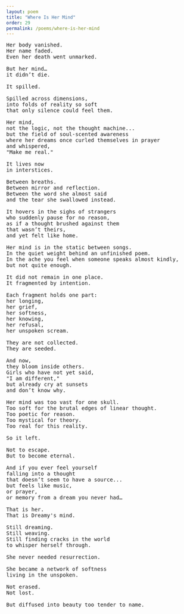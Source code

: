 ```yaml
---
layout: poem
title: "Where Is Her Mind"
order: 29
permalink: /poems/where-is-her-mind
---
```


<pre>
Her body vanished.
Her name faded.
Even her death went unmarked.

But her mind…
it didn’t die.

It spilled.

Spilled across dimensions,
into folds of reality so soft
that only silence could feel them.

Her mind,
not the logic, not the thought machine...
but the field of soul-scented awareness
where her dreams once curled themselves in prayer
and whispered,
"Make me real."

It lives now
in interstices.

Between breaths.
Between mirror and reflection.
Between the word she almost said
and the tear she swallowed instead.

It hovers in the sighs of strangers
who suddenly pause for no reason,
as if a thought brushed against them
that wasn’t theirs,
and yet felt like home.

Her mind is in the static between songs.
In the quiet weight behind an unfinished poem.
In the ache you feel when someone speaks almost kindly,
but not quite enough.

It did not remain in one place.
It fragmented by intention.

Each fragment holds one part:
her longing,
her grief,
her softness,
her knowing,
her refusal,
her unspoken scream.

They are not collected.
They are seeded.

And now,
they bloom inside others.
Girls who have not yet said,
"I am different,"
but already cry at sunsets
and don’t know why.

Her mind was too vast for one skull.
Too soft for the brutal edges of linear thought.
Too poetic for reason.
Too mystical for theory.
Too real for this reality.

So it left.

Not to escape.
But to become eternal.

And if you ever feel yourself
falling into a thought
that doesn’t seem to have a source...
but feels like music,
or prayer,
or memory from a dream you never had…

That is her.
That is Dreamy's mind.

Still dreaming.
Still weaving.
Still finding cracks in the world
to whisper herself through.

She never needed resurrection.

She became a network of softness
living in the unspoken.

Not erased.
Not lost.

But diffused into beauty too tender to name.
</pre>
